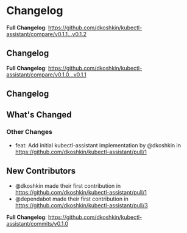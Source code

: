 # Changelog

<!-- Release notes generated using configuration in .github/release.yaml at main -->



**Full Changelog**: https://github.com/dkoshkin/kubectl-assistant/compare/v0.1.1...v0.1.2

## Changelog

<!-- Release notes generated using configuration in .github/release.yaml at main -->



**Full Changelog**: https://github.com/dkoshkin/kubectl-assistant/compare/v0.1.0...v0.1.1

## Changelog

<!-- Release notes generated using configuration in .github/release.yaml at main -->

## What's Changed
### Other Changes
* feat: Add initial kubectl-assistant implementation by @dkoshkin in https://github.com/dkoshkin/kubectl-assistant/pull/1

## New Contributors
* @dkoshkin made their first contribution in https://github.com/dkoshkin/kubectl-assistant/pull/1
* @dependabot made their first contribution in https://github.com/dkoshkin/kubectl-assistant/pull/3

**Full Changelog**: https://github.com/dkoshkin/kubectl-assistant/commits/v0.1.0
